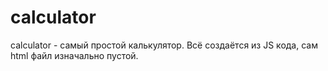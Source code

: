 # calculator
calculator - самый простой калькулятор. Всё создаётся из JS кода, сам html файл изначально пустой.
